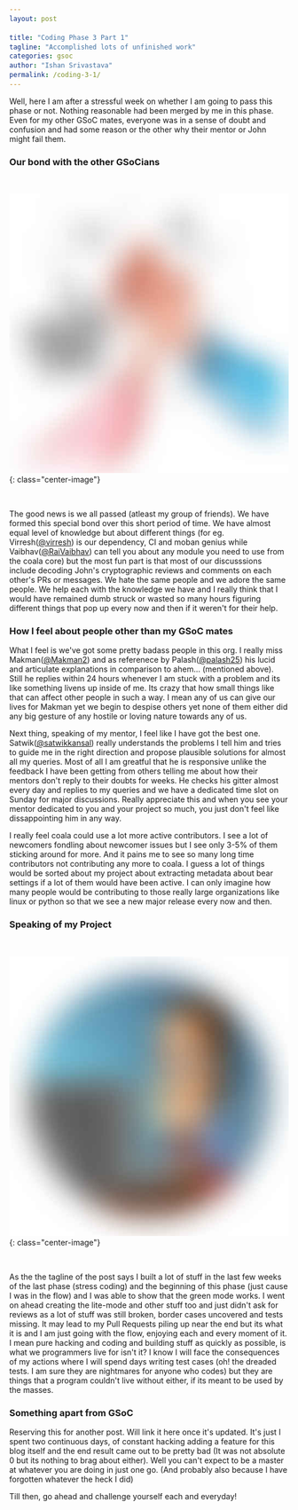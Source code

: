 ```yaml
---
layout: post

title: "Coding Phase 3 Part 1"
tagline: "Accomplished lots of unfinished work"
categories: gsoc
author: "Ishan Srivastava"
permalink: /coding-3-1/
---
```


Well, here I am after a stressful week on whether I am going to pass this phase or not. Nothing
reasonable had been merged by me in this phase. Even for my other
GSoC mates, everyone was in a sense of doubt and confusion and had some reason or the other why
their mentor or John might fail them.

### Our bond with the other GSoCians

<div>&nbsp;</div>

<img src="../assets/blurry_files/high_five.placeholder.jpg" alt="" data-echo="../assets/images/high_five.jpg">{: class="center-image"}

<div>&nbsp;</div>

The good news is we all passed (atleast my group of friends). We have formed this special bond over this short
period of time. We have almost equal level of knowledge but about different things (for eg. Virresh([@virresh](https://github.com/virresh))
is our dependency, CI and moban genius while Vaibhav([@RaiVaibhav](https://github.com/RaiVaibhav)) can tell you about any module you
need to use from the coala core) but the most fun part is that most of our
discusssions include decoding John's cryptographic reviews and comments on each other's PRs or messages. We hate the same people
and we adore the same people. We help each with the knowledge
we have and I really think that I would have remained dumb struck or wasted so many hours figuring different
things that pop up every now and then if it weren't for their help.

### How I feel about people other than my GSoC mates

What I feel is we've got some pretty badass people in this org. I really miss Makman([@Makman2](https://github.com/Makman2)) and as
referenece by Palash([@palash25](https://github.com/palash25)) his lucid and articulate explanations in comparison to ahem... (mentioned
above). Still he replies within 24 hours whenever I am stuck with a problem and its like something livens up inside of me. Its crazy
that how small things like that can affect other people in such a way. I mean any of us can give our lives for Makman yet we
begin to despise others yet none of them either did any big gesture of any hostile or loving nature towards any of us.

Next thing, speaking of my mentor, I feel like I have got the best one. Satwik([@satwikkansal](https://github.com/satwikkansal)) really
understands the problems I tell him and tries to guide me in the right direction and propose plausible solutions for almost all my queries.
Most of all I am greatful
that he is responsive unlike the feedback I have been getting from others telling me about how their mentors don't reply to their doubts for
weeks. He checks his gitter almost every day and replies to my queries and we have a dedicated time slot on Sunday for major discussions.
Really appreciate this and when you see your mentor dedicated to you and your project so much, you just don't feel like dissappointing him
in any way.

I really feel coala could use a lot more active contributors. I see a lot of newcomers fondling about newcomer issues but I see only 3-5%
of them sticking around for more. And it pains me to see so many long time contributors not contributing any more to coala. I guess a lot
of things would be sorted about my project about extracting metadata about bear settings if a lot of them would have been active. I can only
imagine how many people would be contributing to those really large organizations like linux or python so that we see a new major release
every now and then.

### Speaking of my Project

<div>&nbsp;</div>

<img src="../assets/blurry_files/coding.placeholder.jpg" alt="" data-echo="../assets/images/coding.jpg">{: class="center-image"}

<div>&nbsp;</div>

As the the tagline of the post says I built a lot of stuff in the last few weeks of the last phase (stress coding) and the beginning of
this phase (just cause I was in the flow) and I was able to show that the green mode works. I went on ahead creating the lite-mode and
other stuff too and just didn't ask for reviews as a lot of stuff was still broken, border cases uncovered and tests missing. It may lead to
my Pull Requests piling up near the end but its what it is and I am just going with the flow, enjoying each and every moment of it. I
mean pure hacking and coding and building stuff as quickly as possible, is what we programmers live for isn't it? I know I will face the
consequences of my actions where I will spend days writing test cases (oh! the dreaded tests. I am sure they are nightmares for anyone
who codes) but they are things that a program couldn't live without either, if its meant to be used by the masses.

### Something apart from GSoC

Reserving this for another post. Will link it here once it's updated. It's just I spent two continuous days, of constant hacking
adding a feature for this blog itself and the end result came out to be pretty bad (It was not absolute 0 but its nothing to brag about
either). Well you can't expect to be a master at whatever you
are doing in just one go. (And probably also because I have forgotten whatever the heck I did)

Till then, go ahead and challenge yourself each and everyday!
